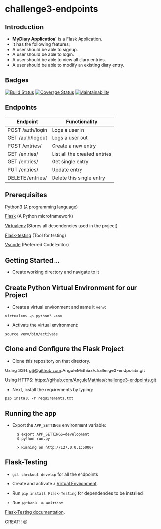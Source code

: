 # challenge3-endpoints

## Introduction

*  **MyDiary Application`** is a Flask Application.
*  It has the following features;
  * A user should be able to signup.
  * A user should be able to login.
  * A user should be able to view all diary entries.
  * A user should be able to modify an existing diary entry.
  
## Badges

[![Build Status](https://travis-ci.org/AnguleMathias/challenge3-endpoints.svg?branch=develop)](https://travis-ci.org/AnguleMathias/challenge3-endpoints)
[![Coverage Status](https://coveralls.io/repos/github/AnguleMathias/challenge3-endpoints/badge.svg)](https://coveralls.io/github/AnguleMathias/challenge3-endpoints)
[![Maintainability](https://api.codeclimate.com/v1/badges/64621a9336ac916cf6a4/maintainability)](https://codeclimate.com/github/AnguleMathias/challenge3-endpoints/maintainability)

## Endpoints

| Endpoint             	| Functionality                     	|
|----------------------	|-----------------------------------	|
| POST /auth/login     	| Logs a user in                    	|
| GET /auth/logout     	| Logs a user out                   	|
| POST /entries/   	    | Create a new entry                  	|
| GET /entries/     	| List all the created entries       	|
| GET /entries/<id>    	| Get single entry                    	|
| PUT /entries/     	| Update entry                         	|
| DELETE /entries/<id> 	| Delete this single entry          	|
  
  

## Prerequisites

[Python3](https://www.python.org/) (A programming language) 

[Flask](http://flask.pocoo.org/) (A Python microframework)

[Virtualenv](https://virtualenv.pypa.io/en/stable/) (Stores all dependencies used in the project)

[Flask-testing](https://pythonhosted.org/Flask-Testing/) (Tool for testing)

[Vscode](https://code.visualstudio.com/download) (Preferred Code Editor)


## Getting Started...

* Create working directory and navigate to it 

## Create Python Virtual Environment for our Project

* Create a virtual environment and name it `venv`:
```
virtualenv -p python3 venv
```
* Activate the virtual environment:
```
source venv/bin/activate
```

## Clone and Configure the Flask Project
* Clone this repository on that directory. 

Using SSH:      git@github.com:AnguleMathias/challenge3-endpoints.git 

Using HTTPS:    https://github.com/AnguleMathias/challenge3-endpoints.git


* Next, install the requirements by typing:
```
pip install -r requirements.txt
```

## Running the app

* Export the ```APP_SETTINGS``` environment variable:

        $ export APP_SETTINGS=development
        $ python run.py
        
        > Running on http://127.0.0.1:5000/


       
 ## Flask-Testing
 
 * `git checkout develop` for all the endpoints
 
 * Create and activate a [Virtual Environment](https://virtualenv.pypa.io/en/stable/).

 * Run `pip install Flask-Testing` for dependencies to be installed
 
 * Run `python3 -m unittest` 
 
 [Flask-Testing documentation](https://pythonhosted.org/Flask-Testing/).


GREAT!! :wink:
